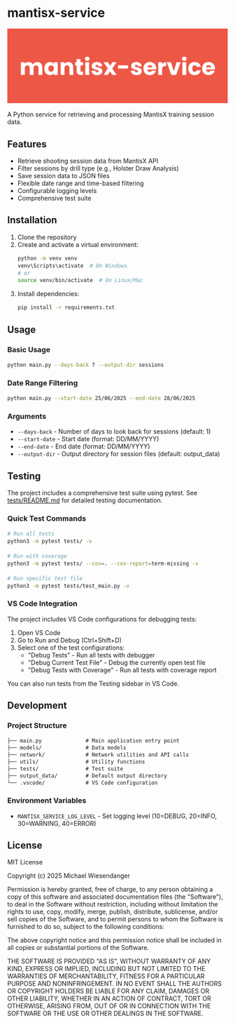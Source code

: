 # mantisx-service

![](docs/mantisx-service.png)

A Python service for retrieving and processing MantisX training session data.

## Features

- Retrieve shooting session data from MantisX API
- Filter sessions by drill type (e.g., Holster Draw Analysis)
- Save session data to JSON files
- Flexible date range and time-based filtering
- Configurable logging levels
- Comprehensive test suite

## Installation

1. Clone the repository
2. Create and activate a virtual environment:
   ```bash
   python -m venv venv
   venv\Scripts\activate  # On Windows
   # or
   source venv/bin/activate  # On Linux/Mac
   ```
3. Install dependencies:
   ```bash
   pip install -r requirements.txt
   ```

## Usage

### Basic Usage

```bash
python main.py --days-back 7 --output-dir sessions
```

### Date Range Filtering

```bash
python main.py --start-date 25/06/2025 --end-date 28/06/2025
```

### Arguments

- `--days-back` - Number of days to look back for sessions (default: 1)
- `--start-date` - Start date (format: DD/MM/YYYY)
- `--end-date` - End date (format: DD/MM/YYYY)
- `--output-dir` - Output directory for session files (default: output_data)

## Testing

The project includes a comprehensive test suite using pytest. See [tests/README.md](tests/README.md) for detailed testing documentation.

### Quick Test Commands
```bash
# Run all tests
python3 -m pytest tests/ -v

# Run with coverage
python3 -m pytest tests/ --cov=. --cov-report=term-missing -v

# Run specific test file
python3 -m pytest tests/test_main.py -v
```

### VS Code Integration

The project includes VS Code configurations for debugging tests:

1. Open VS Code
2. Go to Run and Debug (Ctrl+Shift+D)
3. Select one of the test configurations:
   - "Debug Tests" - Run all tests with debugger
   - "Debug Current Test File" - Debug the currently open test file
   - "Debug Tests with Coverage" - Run all tests with coverage report

You can also run tests from the Testing sidebar in VS Code.

## Development

### Project Structure

```
├── main.py              # Main application entry point
├── models/              # Data models
├── network/             # Network utilities and API calls
├── utils/               # Utility functions
├── tests/               # Test suite
├── output_data/         # Default output directory
└── .vscode/             # VS Code configuration
```

### Environment Variables

- `MANTISX_SERVICE_LOG_LEVEL` - Set logging level (10=DEBUG, 20=INFO, 30=WARNING, 40=ERROR)

## License

MIT License

Copyright (c) 2025 Michael Wiesendanger

Permission is hereby granted, free of charge, to any person obtaining
a copy of this software and associated documentation files (the
"Software"), to deal in the Software without restriction, including
without limitation the rights to use, copy, modify, merge, publish,
distribute, sublicense, and/or sell copies of the Software, and to
permit persons to whom the Software is furnished to do so, subject to
the following conditions:

The above copyright notice and this permission notice shall be
included in all copies or substantial portions of the Software.

THE SOFTWARE IS PROVIDED "AS IS", WITHOUT WARRANTY OF ANY KIND,
EXPRESS OR IMPLIED, INCLUDING BUT NOT LIMITED TO THE WARRANTIES OF
MERCHANTABILITY, FITNESS FOR A PARTICULAR PURPOSE AND
NONINFRINGEMENT. IN NO EVENT SHALL THE AUTHORS OR COPYRIGHT HOLDERS BE
LIABLE FOR ANY CLAIM, DAMAGES OR OTHER LIABILITY, WHETHER IN AN ACTION
OF CONTRACT, TORT OR OTHERWISE, ARISING FROM, OUT OF OR IN CONNECTION
WITH THE SOFTWARE OR THE USE OR OTHER DEALINGS IN THE SOFTWARE.
